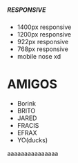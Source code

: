 ##### RESPONSIVE #####
 * 1400px responsive
 * 1200px responsive
 * 922px responsive
 * 768px responsive
 * mobile nose xd


# AMIGOS
- Borink
- BRITO
- JARED
- FRACIS
- EFRAX
- YO(ducks)






aaaaaaaaaaaaaaa
